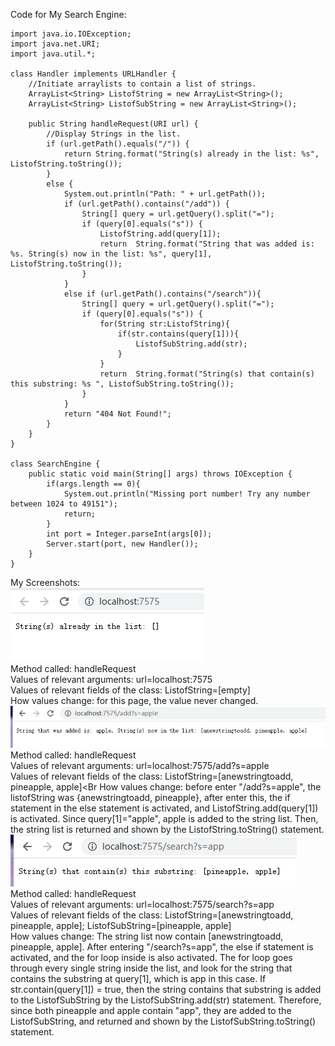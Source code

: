 Code for My Search Engine:

    import java.io.IOException;
    import java.net.URI;
    import java.util.*;

    class Handler implements URLHandler {
        //Initiate arraylists to contain a list of strings. 
        ArrayList<String> ListofString = new ArrayList<String>();
        ArrayList<String> ListofSubString = new ArrayList<String>();

        public String handleRequest(URI url) {
            //Display Strings in the list. 
            if (url.getPath().equals("/")) {
                return String.format("String(s) already in the list: %s", ListofString.toString());
            } 
            else {
                System.out.println("Path: " + url.getPath());
                if (url.getPath().contains("/add")) {
                    String[] query = url.getQuery().split("=");
                    if (query[0].equals("s")) {   
                        ListofString.add(query[1]);
                        return  String.format("String that was added is: %s. String(s) now in the list: %s", query[1], ListofString.toString());
                    }
                }
                else if (url.getPath().contains("/search")){
                    String[] query = url.getQuery().split("="); 
                    if (query[0].equals("s")) {
                        for(String str:ListofString){   
                            if(str.contains(query[1])){
                                ListofSubString.add(str);
                            }
                        }
                        return  String.format("String(s) that contain(s) this substring: %s ", ListofSubString.toString());
                    }
                }
                return "404 Not Found!";
            }
        }
    }

    class SearchEngine {
        public static void main(String[] args) throws IOException {
            if(args.length == 0){
                System.out.println("Missing port number! Try any number between 1024 to 49151");
                return;
            }
            int port = Integer.parseInt(args[0]);
            Server.start(port, new Handler());
        }
    }


My Screenshots: <Br>
![image](default.png)<Br>
Method called: handleRequest<Br> 
Values of relevant arguments: url=localhost:7575<Br>
Values of relevant fields of the class: ListofString=[empty]<Br>
How values change:  for this page, the value never changed. <Br>
![image](add.png)<Br>
Method called: handleRequest<Br>
Values of relevant arguments: url=localhost:7575/add?s=apple<Br>
Values of relevant fields of the class: ListofString=[anewstringtoadd, pineapple, apple]<Br
How values change: before enter "/add?s=apple", the listofString was {anewstringtoadd, pineapple}, after enter this, the if statement in the else statement is activated, and ListofString.add(query[1]) is activated. Since query[1]="apple", apple is added to the string list. Then, the string list is returned and shown by the ListofString.toString() statement. <Br>
![image](query.png)<Br>
Method called: handleRequest<Br>
Values of relevant arguments: url=localhost:7575/search?s=app<Br>
Values of relevant fields of the class: ListofString=[anewstringtoadd, pineapple, apple]; ListofSubString=[pineapple, apple]<Br>
How values change: The string list now contain [anewstringtoadd, pineapple, apple]. After entering "/search?s=app", the else if statement is activated, and the for loop inside is also activated. The for loop goes through every single string inside the list, and look for the string that contains the substring at query[1], which is app in this case. If str.contain(query[1]) = true, then the string contains that substring is added to the ListofSubString by the ListofSubString.add(str) statement. Therefore, since both pineapple and apple contain "app", they are added to the ListofSubString, and returned and shown by the ListofSubString.toString() statement. 